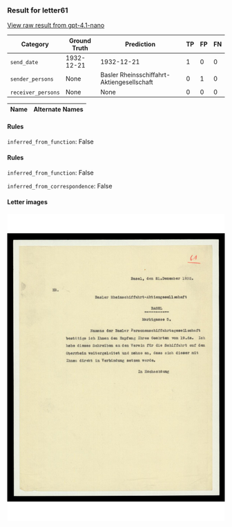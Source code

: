 ### Result for letter61
[View raw result from gpt-4.1-nano](https://github.com/RISE-UNIBAS/humanities_data_benchmark/blob/main/results/2025-04-17/T73/request_T73_letter61.json)

| Category          | Ground Truth | Prediction | TP | FP | FN |
|------------------|--------------|------------|----|----|----|
| `send_date`        | 1932-12-21 | 1932-12-21 | 1 | 0 | 0 |
| `sender_persons`  | None | Basler Rheinsschiffahrt-Aktiengesellschaft | 0 | 1 | 0 |
| `receiver_persons` | None | None | 0 | 0 | 0 |

| Name | Alternate Names |
| --- | --- |

#### Rules
`inferred_from_function`: False

#### Rules
`inferred_from_function`: False

`inferred_from_correspondence`: False

#### Letter images

<img src="https://github.com/RISE-UNIBAS/humanities_data_benchmark/blob/main/benchmarks/metadata_extraction/images/letter61_p1.jpg?raw=true" alt="letter61_p1.jpg" width="800px">